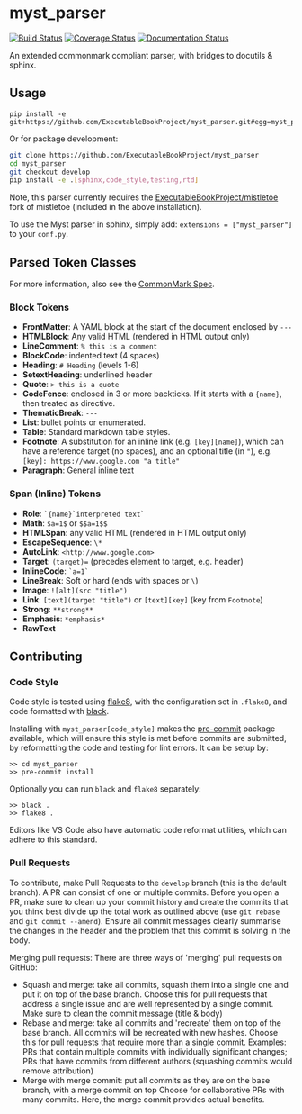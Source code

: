 # myst_parser

[![Build Status](https://travis-ci.org/ExecutableBookProject/myst_parser.svg?branch=master)](https://travis-ci.org/ExecutableBookProject/myst_parser)
[![Coverage Status](https://coveralls.io/repos/github/ExecutableBookProject/myst_parser/badge.svg?branch=improvements)](https://coveralls.io/github/ExecutableBookProject/myst_parser?branch=improvements)
[![Documentation Status](https://readthedocs.org/projects/myst-parser/badge/?version=latest)](https://myst-parser.readthedocs.io/en/latest/?badge=latest)

An extended commonmark compliant parser, with bridges to docutils & sphinx.

## Usage

```console
pip install -e git+https://github.com/ExecutableBookProject/myst_parser.git#egg=myst_parser[sphinx]
```

Or for package development:

```bash
git clone https://github.com/ExecutableBookProject/myst_parser
cd myst_parser
git checkout develop
pip install -e .[sphinx,code_style,testing,rtd]
```

Note, this parser currently requires the [ExecutableBookProject/mistletoe](https://github.com/ExecutableBookProject/mistletoe)
fork of mistletoe (included in the above installation).

To use the Myst parser in sphinx, simply add: `extensions = ["myst_parser"]` to your `conf.py`.

## Parsed Token Classes

For more information, also see the [CommonMark Spec](https://spec.commonmark.org/0.28/).

### Block Tokens

- **FrontMatter**: A YAML block at the start of the document enclosed by `---`
- **HTMLBlock**: Any valid HTML (rendered in HTML output only)
- **LineComment**: `% this is a comment`
- **BlockCode**: indented text (4 spaces)
- **Heading**: `# Heading` (levels 1-6)
- **SetextHeading**: underlined header
- **Quote**: `> this is a quote`
- **CodeFence**: enclosed in 3 or more backticks.
  If it starts with a `{name}`, then treated as directive.
- **ThematicBreak**: `---`
- **List**: bullet points or enumerated.
- **Table**: Standard markdown table styles.
- **Footnote**: A substitution for an inline link (e.g. `[key][name]`), which can have a reference target (no spaces), and an optional title (in `"`), e.g. `[key]: https://www.google.com "a title"`
- **Paragraph**: General inline text

### Span (Inline) Tokens

- **Role**: `` `{name}`interpreted text` ``
- **Math**: `$a=1$` or `$$a=1$$`
- **HTMLSpan**: any valid HTML (rendered in HTML output only)
- **EscapeSequence**: `\*`
- **AutoLink**: `<http://www.google.com>`
- **Target**: `(target)=` (precedes element to target, e.g. header)
- **InlineCode**: `` `a=1` ``
- **LineBreak**: Soft or hard (ends with spaces or `\`)
- **Image**: `![alt](src "title")`
- **Link**: `[text](target "title")` or `[text][key]` (key from `Footnote`)
- **Strong**: `**strong**`
- **Emphasis**: `*emphasis*`
- **RawText**

## Contributing

### Code Style

Code style is tested using [flake8](http://flake8.pycqa.org),
with the configuration set in `.flake8`,
and code formatted with [black](https://github.com/ambv/black).

Installing with `myst_parser[code_style]` makes the [pre-commit](https://pre-commit.com/)
package available, which will ensure this style is met before commits are submitted, by reformatting the code
and testing for lint errors.
It can be setup by:

```shell
>> cd myst_parser
>> pre-commit install
```

Optionally you can run `black` and `flake8` separately:

```shell
>> black .
>> flake8 .
```

Editors like VS Code also have automatic code reformat utilities, which can adhere to this standard.

### Pull Requests

To contribute, make Pull Requests to the `develop` branch (this is the default branch). A PR can consist of one or multiple commits. Before you open a PR, make sure to clean up your commit history and create the commits that you think best divide up the total work as outlined above (use `git rebase` and `git commit --amend`). Ensure all commit messages clearly summarise the changes in the header and the problem that this commit is solving in the body.

Merging pull requests: There are three ways of 'merging' pull requests on GitHub:

- Squash and merge: take all commits, squash them into a single one and put it on top of the base branch.
    Choose this for pull requests that address a single issue and are well represented by a single commit.
    Make sure to clean the commit message (title & body)
- Rebase and merge: take all commits and 'recreate' them on top of the base branch. All commits will be recreated with new hashes.
    Choose this for pull requests that require more than a single commit.
    Examples: PRs that contain multiple commits with individually significant changes; PRs that have commits from different authors (squashing commits would remove attribution)
- Merge with merge commit: put all commits as they are on the base branch, with a merge commit on top
    Choose for collaborative PRs with many commits. Here, the merge commit provides actual benefits.
